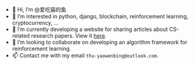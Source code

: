 - 👋 Hi, I’m @爱吃猫的鱼
- 👀 I’m interested in python, django, blockchain, reinforcement learning, cryptocurrency, ...
- 🌱 I’m currently developing a website for sharing articles about CS-related research papers. View it [here](https://paperexplained.cn).
- 💞️ I’m looking to collaborate on developing an algorithm framework for reinforcement learning.
- 📫 Contact me with my email `thu-yaowenbing@outlook.com`.

<!---
Wenbing-Yao/Wenbing-Yao is a ✨ special ✨ repository because its `README.md` (this file) appears on your GitHub profile.
You can click the Preview link to take a look at your changes.
--->
